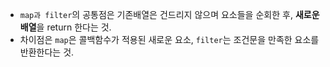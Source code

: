 - ```map과 filter```의 공통점은 기존배열은 건드리지 않으며 요소들을 순회한 후, **새로운 배열**을 return 한다는 것.
- 차이점은 ```map```은 콜백함수가 적용된 새로운 요소, ```filter```는 조건문을 만족한 요소를 반환한다는 것.
